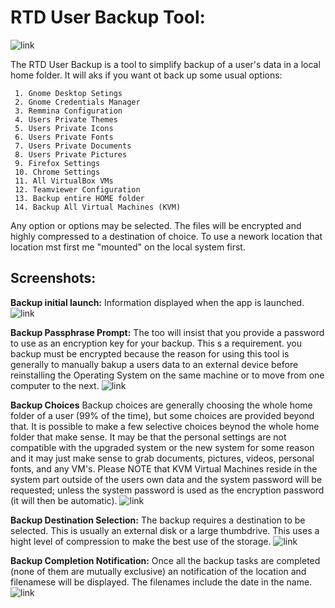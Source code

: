# RTD User Backup Tool:

![link](/System_User_Backup.mod/Media_files/header-time.jpg "Tool User Backup")

The RTD User Backup is a tool to simplify backup of a user's data in a local home folder. 
It will aks if you want ot back up some usual options:

 	

~~~~
 1. Gnome Desktop Setings
 2. Gnome Credentials Manager
 3. Remmina Configuration 
 4. Users Private Themes 
 5. Users Private Icons 
 6. Users Private Fonts  
 7. Users Private Documents 
 8. Users Private Pictures 
 9. Firefox Settings 
 10. Chrome Settings  
 11. All VirtualBox VMs 
 12. Teamviewer Configuration 
 13. Backup entire HOME folder
 14. Backup All Virtual Machines (KVM)
~~~~

Any option or options may be selected. The files will be encrypted and highly compressed to a destination of choice. 
To use a nework location that location mst first me "mounted" on the local system first. 

## Screenshots:

**Backup initial launch:**
Information displayed when the app is launched. 
![link](/System_User_Backup.mod/Media_files/Scr1-d.png "Tool Backup initial launch")

**Backup Passphrase Prompt:**
The too will insist that you provide a password to use as an encryption key for your backup. This s a requirement.
you backup must be encrypted because the reason for using this tool is generally to manually bakup a users data to an 
external device before reinstalling the Operating System on the same machine or to move from one computer to the next. 
![link](/System_User_Backup.mod/Media_files/Scr2-d.png "Tool Backup Passphrase Prompt")

**Backup Choices**
Backup choices are generally choosing the whole home folder of a user (99% of the time), but some choices are provided 
beyond that. It is possible to make a few selective choices beynod the whole home folder that make sense. It may be that the 
personal settings are not compatible with the upgraded system or the new system for some reason and it may just make sense to grab
documents, pictures, videos, personal fonts, and any VM's. Please NOTE that KVM Virtual Machines reside in the system part outside 
of the users own data and the system password will be requested; unless the system password is used as the encryption password (it will then be automatic).
![link](/System_User_Backup.mod/Media_files/Scr3-d.png "Tool Backup Options")

**Backup Destination Selection:**
The backup requires a destination to be selected. This is usually an external disk or a large thumbdrive. This uses a hight level of
compression to make the best use of the storage. 
![link](/System_User_Backup.mod/Media_files/Scr4-d.png "Tool Backup Destination Selection")

**Backup Completion Notification:**
Once all the backup tasks are completed (none of them are mutually exclusive) an notification of the location and filenamese 
will be displayed. The filenames include the date in the name. 
![link](/System_User_Backup.mod/Media_files/Scr5-d.png "Tool Backup Completion Notification")

   

